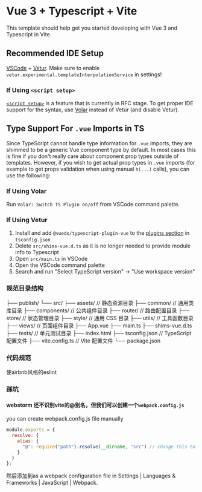 # Vue 3 + Typescript + Vite

This template should help get you started developing with Vue 3 and Typescript in Vite.

## Recommended IDE Setup

[VSCode](https://code.visualstudio.com/) + [Vetur](https://marketplace.visualstudio.com/items?itemName=octref.vetur). Make sure to enable `vetur.experimental.templateInterpolationService` in settings!

### If Using `<script setup>`

[`<script setup>`](https://github.com/vuejs/rfcs/pull/227) is a feature that is currently in RFC stage. To get proper IDE support for the syntax, use [Volar](https://marketplace.visualstudio.com/items?itemName=johnsoncodehk.volar) instead of Vetur (and disable Vetur).

## Type Support For `.vue` Imports in TS

Since TypeScript cannot handle type information for `.vue` imports, they are shimmed to be a generic Vue component type by default. In most cases this is fine if you don't really care about component prop types outside of templates. However, if you wish to get actual prop types in `.vue` imports (for example to get props validation when using manual `h(...)` calls), you can use the following:

### If Using Volar

Run `Volar: Switch TS Plugin on/off` from VSCode command palette.

### If Using Vetur

1. Install and add `@vuedx/typescript-plugin-vue` to the [plugins section](https://www.typescriptlang.org/tsconfig#plugins) in `tsconfig.json`
2. Delete `src/shims-vue.d.ts` as it is no longer needed to provide module info to Typescript
3. Open `src/main.ts` in VSCode
4. Open the VSCode command palette
5. Search and run "Select TypeScript version" -> "Use workspace version"

### 规范目录结构
├── publish/
└── src/
    ├── assets/                    // 静态资源目录
    ├── common/                    // 通用类库目录
    ├── components/                // 公共组件目录
    ├── router/                    // 路由配置目录
    ├── store/                     // 状态管理目录
    ├── style/                     // 通用 CSS 目录
    ├── utils/                     // 工具函数目录
    ├── views/                     // 页面组件目录
    ├── App.vue
    ├── main.ts
    ├── shims-vue.d.ts
├── tests/                         // 单元测试目录
├── index.html
├── tsconfig.json                  // TypeScript 配置文件
├── vite.config.ts                 // Vite 配置文件
└── package.json

### 代码规范
使airbnb风格的eslint


### 踩坑
#### webstorm 还不识别vite的@别名，但我们可以创建一个`webpack.config.js`
 you can create webpack.config.js file manually
```js
module.exports = {
  resolve: {
    alias: {
      "@": require("path").resolve(__dirname, "src") // change this to your folder path
    }
  }
};
```
然后添加到as a webpack configuration file in Settings | Languages & Frameworks | JavaScript | Webpack.
